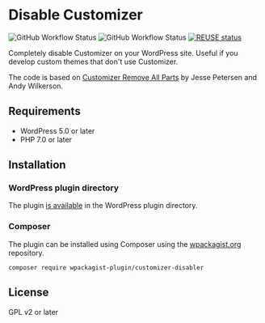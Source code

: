 <!--
SPDX-FileCopyrightText: 2021 Johannes Siipola
SPDX-License-Identifier: CC0-1.0
-->

# Disable Customizer

![GitHub Workflow Status](https://img.shields.io/github/workflow/status/joppuyo/customizer-disabler/Build?logo=github)
![GitHub Workflow Status](https://img.shields.io/github/workflow/status/joppuyo/customizer-disabler/Test?label=tests&logo=github)
[![REUSE status](https://api.reuse.software/badge/github.com/joppuyo/customizer-disabler)](https://api.reuse.software/info/github.com/joppuyo/customizer-disabler)

Completely disable Customizer on your WordPress site. Useful if you develop custom themes that don't use Customizer.

The code is based on [Customizer Remove All Parts](https://github.com/parallelus/customizer-remove-all-parts) by Jesse Petersen and Andy Wilkerson.

## Requirements

* WordPress 5.0 or later
* PHP 7.0 or later

## Installation

### WordPress plugin directory

The plugin [is available](https://wordpress.org/plugins/customizer-disabler/) in the WordPress plugin directory.

### Composer

The plugin can be installed using Composer using the [wpackagist.org](https://wpackagist.org/) repository.

```
composer require wpackagist-plugin/customizer-disabler
```

## License

GPL v2 or later
